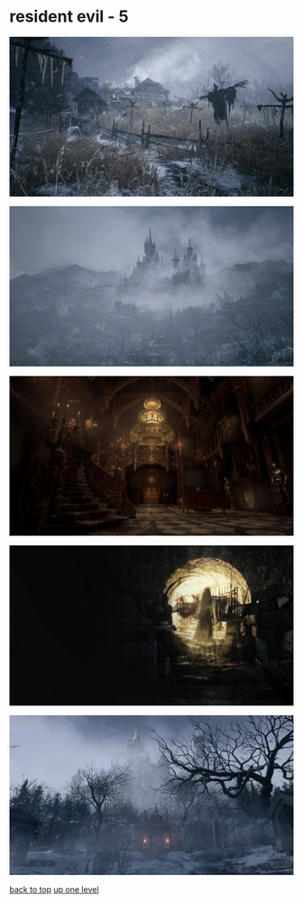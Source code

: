 # resident evil - 5
[![2931-1920x1080-desktop-1080p-resident-evil-village-background.jpg](/desktop/resident%20evil/2931-1920x1080-desktop-1080p-resident-evil-village-background.jpg "2931-1920x1080-desktop-1080p-resident-evil-village-background.jpg")](https://raw.githubusercontent.com/buckmanc/wallpapers/main/desktop/resident%20evil/2931-1920x1080-desktop-1080p-resident-evil-village-background.jpg)

[![2939-3840x2160-desktop-4k-resident-evil-village-wallpaper-image.jpg](/desktop/resident%20evil/2939-3840x2160-desktop-4k-resident-evil-village-wallpaper-image.jpg "2939-3840x2160-desktop-4k-resident-evil-village-wallpaper-image.jpg")](https://raw.githubusercontent.com/buckmanc/wallpapers/main/desktop/resident%20evil/2939-3840x2160-desktop-4k-resident-evil-village-wallpaper-image.jpg)

[![89c8b1623675b7c5_peakpx (8).jpg](/desktop/resident%20evil/89c8b1623675b7c5_peakpx%20(8).jpg "89c8b1623675b7c5_peakpx (8).jpg")](https://raw.githubusercontent.com/buckmanc/wallpapers/main/desktop/resident%20evil/89c8b1623675b7c5_peakpx%20(8).jpg)

[![resident-evil-8-village-4k-wallpaper-3840x2160-uhdpaper.com-53.1_a.jpg](/desktop/resident%20evil/resident-evil-8-village-4k-wallpaper-3840x2160-uhdpaper.com-53.1_a.jpg "resident-evil-8-village-4k-wallpaper-3840x2160-uhdpaper.com-53.1_a.jpg")](https://raw.githubusercontent.com/buckmanc/wallpapers/main/desktop/resident%20evil/resident-evil-8-village-4k-wallpaper-3840x2160-uhdpaper.com-53.1_a.jpg)

[![resident-evil-village-uhdpaper.com-4K-5.2051.jpg](/desktop/resident%20evil/resident-evil-village-uhdpaper.com-4K-5.2051.jpg "resident-evil-village-uhdpaper.com-4K-5.2051.jpg")](https://raw.githubusercontent.com/buckmanc/wallpapers/main/desktop/resident%20evil/resident-evil-village-uhdpaper.com-4K-5.2051.jpg)



[back to top](#)
[up one level](/desktop/README.MD)
